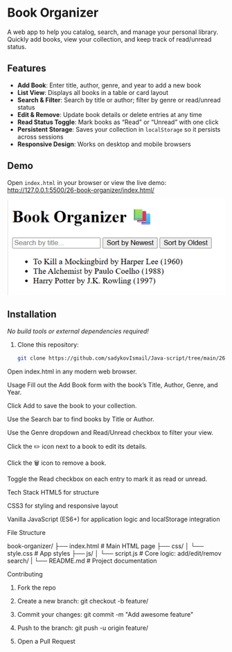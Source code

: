# Book Organizer

A web app to help you catalog, search, and manage your personal library. Quickly add books, view your collection, and keep track of read/unread status.

## Features

- **Add Book**: Enter title, author, genre, and year to add a new book  
- **List View**: Displays all books in a table or card layout  
- **Search & Filter**: Search by title or author; filter by genre or read/unread status  
- **Edit & Remove**: Update book details or delete entries at any time  
- **Read Status Toggle**: Mark books as “Read” or “Unread” with one click  
- **Persistent Storage**: Saves your collection in `localStorage` so it persists across sessions  
- **Responsive Design**: Works on desktop and mobile browsers  

## Demo

Open `index.html` in your browser or view the live demo:  
<http://127.0.0.1:5500/26-book-organizer/index.html/>

![Screenshot of the Book Organizer app](./screenshot.png)

## Installation

_No build tools or external dependencies required!_

1. Clone this repository:  
   ```bash
   git clone https://github.com/sadykovIsmail/Java-script/tree/main/26-book-organizer
Open index.html in any modern web browser.

Usage
Fill out the Add Book form with the book’s Title, Author, Genre, and Year.

Click Add to save the book to your collection.

Use the Search bar to find books by Title or Author.

Use the Genre dropdown and Read/Unread checkbox to filter your view.

Click the ✏️ icon next to a book to edit its details.

Click the 🗑️ icon to remove a book.

Toggle the Read checkbox on each entry to mark it as read or unread.

Tech Stack
HTML5 for structure

CSS3 for styling and responsive layout

Vanilla JavaScript (ES6+) for application logic and localStorage integration

File Structure

book-organizer/
├── index.html           # Main HTML page
├── css/
│   └── style.css       # App styles
├── js/
│   └── script.js       # Core logic: add/edit/remov search/
|
└── README.md            # Project documentation

Contributing
1) Fork the repo

2) Create a new branch:
git checkout -b feature/<your-branch-name>

3) Commit your changes:
git commit -m "Add awesome feature"

4) Push to the branch:
git push -u origin feature/<your-branch-name>

5) Open a Pull Request